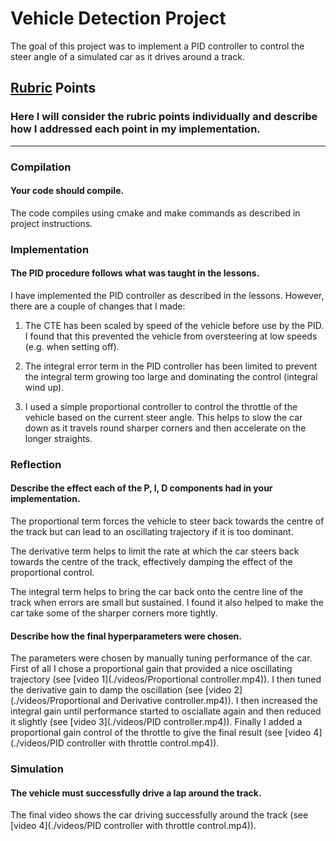 # Vehicle Detection Project

The goal of this project was to implement a PID controller to control the steer angle of a simulated car as it drives around a track.

## [Rubric](https://review.udacity.com/#!/rubrics/824/view) Points
### Here I will consider the rubric points individually and describe how I addressed each point in my implementation.  

---

### Compilation

#### Your code should compile.

The code compiles using cmake and make commands as described in project instructions.

### Implementation

#### The PID procedure follows what was taught in the lessons.

I have implemented the PID controller as described in the lessons. However, there are a couple of changes that I made:

1) The CTE has been scaled by speed of the vehicle before use by the PID. I found that this prevented the vehicle from oversteering at low speeds (e.g. when setting off).

2) The integral error term in the PID controller has been limited to prevent the integral term growing too large and dominating the control (integral wind up).

3) I used a simple proportional controller to control the throttle of the vehicle based on the current steer angle. This helps to slow the car down as it travels round sharper corners and then accelerate on the longer straights.

### Reflection

#### Describe the effect each of the P, I, D components had in your implementation.

The proportional term forces the vehicle to steer back towards the centre of the track but can lead to an oscillating trajectory if it is too dominant.

The derivative term helps to limit the rate at which the car steers back towards the centre of the track, effectively damping the effect of the proportional control.

The integral term helps to bring the car back onto the centre line of the track when errors are small but sustained. I found it also helped to make the car take some of the sharper corners more tightly.

#### Describe how the final hyperparameters were chosen.

The parameters were chosen by manually tuning performance of the car. First of all I chose a proportional gain that provided a nice oscillating trajectory (see [video 1](./videos/Proportional controller.mp4)). I then tuned the derivative gain to damp the oscillation (see [video 2](./videos/Proportional and Derivative controller.mp4)). I then increased the integral gain until performance started to osciallate again and then reduced it slightly (see [video 3](./videos/PID controller.mp4)). Finally I added a proportional gain control of the throttle to give the final result (see [video 4](./videos/PID controller with throttle control.mp4)).

### Simulation

#### The vehicle must successfully drive a lap around the track.

The final video shows the car driving successfully around the track (see [video 4](./videos/PID controller with throttle control.mp4)).
